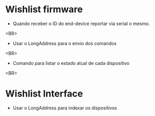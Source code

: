 # Wishlist firmware #

  * Quando receber o ID do end-device reportar via serial o mesmo.

&lt;BR&gt;


  * Usar o LongAddress para o envio dos comandos 

&lt;BR&gt;


  * Comando para listar o estado atual de cada dispositivo 

&lt;BR&gt;



# Wishlist Interface #

  * Usar o LongAddress para indexar os dispositivos